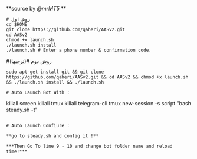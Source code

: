 **source by *@mrMT5* **
```
# روش اول
cd $HOME
git clone https://github.com/qaheri/AASv2.git
cd AASv2
chmod +x launch.sh
./launch.sh install
./launch.sh # Enter a phone number & confirmation code.
```
#روش دوم 
#(ترجیها)
```
sudo apt-get install git && git clone https://github.com/qaheri/AASv2.git && cd AASv2 && chmod +x launch.sh && ./launch.sh install && ./launch.sh

# Auto Launch Bot With :
```
killall screen
killall tmux
killall telegram-cli
tmux new-session -s script "bash steady.sh -t"
```

# Auto Launch Confiure :

**go to steady.sh and config it !**

***Then Go To line 9 - 10 and change bot folder name and reload time!***
